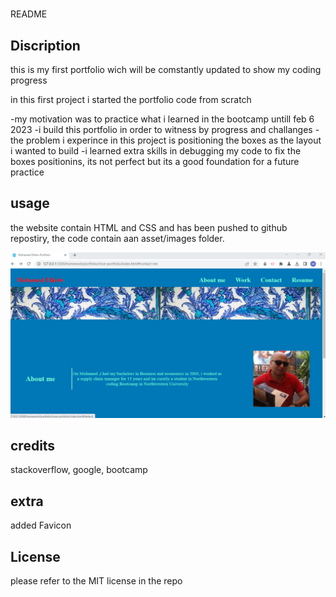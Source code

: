 # <moe-portfolio>

README

## Discription

this is my first portfolio wich will be comstantly updated to show my coding progress

in this first project i started the portfolio code from scratch

-my motivation was to practice what i learned in the bootcamp untill feb 6 2023
-i build this portfolio in order to witness by progress and challanges
-the problem i experince in this project is positioning the boxes as the layout i wanted to build
-i learned extra skills in debugging my code to fix the boxes positionins, its not perfect but its a good foundation for a future practice

## usage
the website contain HTML and CSS and has been pushed to github repostiry, the code contain aan asset/images folder.

![Getting Started](./assets/images/Screenshot%202023-02-06%20154452.png)

## credits

stackoverflow, google, bootcamp

## extra

added Favicon

## License

please refer to the MIT license in the repo

